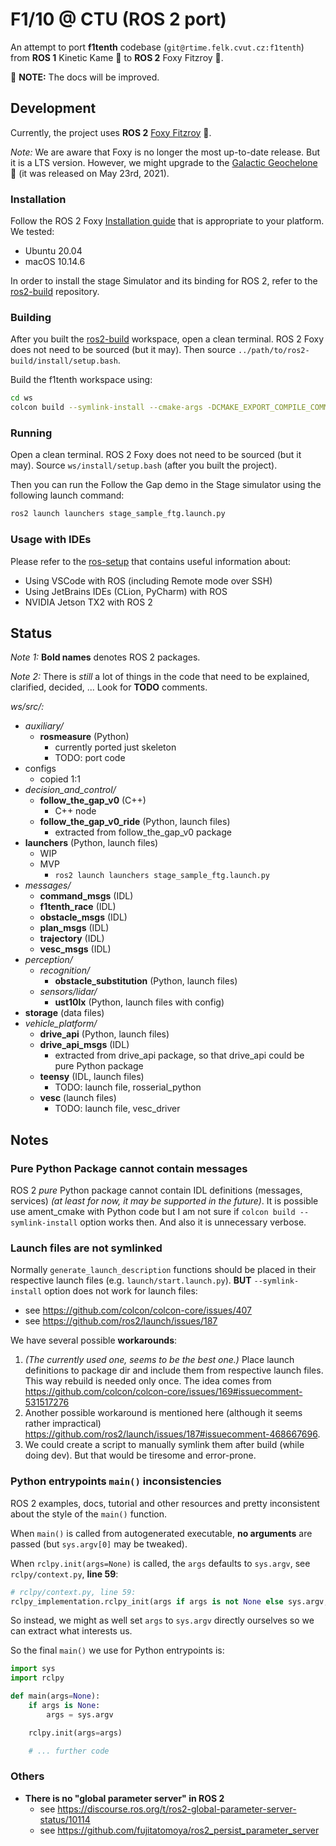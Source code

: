 # F1/10 @ CTU (ROS 2 port)

An attempt to port **f1tenth** codebase (`git@rtime.felk.cvut.cz:f1tenth`)
from **ROS 1** Kinetic Kame 🐢 to **ROS 2** Foxy Fitzroy 🦊.

🚧 **NOTE:** The docs will be improved.


## Development

Currently, the project uses **ROS 2** [Foxy Fitzroy](https://docs.ros.org/en/foxy/index.html) 🦊.

_Note:_ We are aware that Foxy is no longer the most up-to-date release. But it is a LTS version.
However, we might upgrade to the [Galactic Geochelone](https://docs.ros.org/en/galactic/index.html) 🌌
(it was released on May 23rd, 2021).


### Installation

Follow the ROS 2 Foxy [Installation guide](https://docs.ros.org/en/foxy/Installation.html) that is appropriate to your platform.
We tested:
* Ubuntu 20.04
* macOS 10.14.6

In order to install the stage Simulator and its binding for ROS 2, refer to
the [ros2-build](https://github.com/pokusew/ros2-build) repository.


### Building

After you built the [ros2-build](https://github.com/pokusew/ros2-build) workspace,
open a clean terminal. ROS 2 Foxy does not need to be sourced (but it may).
Then source `../path/to/ros2-build/install/setup.bash`.

Build the f1tenth workspace using:
```bash
cd ws
colcon build --symlink-install --cmake-args -DCMAKE_EXPORT_COMPILE_COMMANDS=1
```


### Running

Open a clean terminal. ROS 2 Foxy does not need to be sourced (but it may).
Source `ws/install/setup.bash` (after you built the project).

Then you can run the Follow the Gap demo in the Stage simulator using the following launch command:
```bash
ros2 launch launchers stage_sample_ftg.launch.py
```


### Usage with IDEs

Please refer to the [ros-setup](https://github.com/pokusew/ros-setup) that contains useful information
about:
* Using VSCode with ROS (including Remote mode over SSH)
* Using JetBrains IDEs (CLion, PyCharm) with ROS
* NVIDIA Jetson TX2 with ROS 2


## Status

_Note 1:_ **Bold names** denotes ROS 2 packages.

_Note 2:_ There is _still_ a lot of things in the code
that need to be explained, clarified, decided, ...
Look for **TODO** comments.

_ws/src/:_
* _auxiliary/_
    * **rosmeasure** (Python)
        * currently ported just skeleton
        * TODO: port code
* configs
    * copied 1:1
* _decision_and_control/_
    * **follow_the_gap_v0** (C++)
        * C++ node
    * **follow_the_gap_v0_ride** (Python, launch files)
        * extracted from follow_the_gap_v0 package
* **launchers** (Python, launch files)
    * WIP
    * MVP
        * `ros2 launch launchers stage_sample_ftg.launch.py`
* _messages/_
    * **command_msgs** (IDL)
    * **f1tenth_race** (IDL)
    * **obstacle_msgs** (IDL)
    * **plan_msgs** (IDL)
    * **trajectory** (IDL)
    * **vesc_msgs** (IDL)
* _perception/_
    * _recognition/_
        * **obstacle_substitution** (Python, launch files)
    * _sensors/lidar/_
        * **ust10lx** (Python, launch files with config)
* **storage** (data files)
* _vehicle_platform/_
    * **drive_api** (Python, launch files)
    * **drive_api_msgs** (IDL)
        * extracted from drive_api package,
          so that drive_api could be pure Python package
    * **teensy** (IDL, launch files)
        * TODO: launch file, rosserial_python
    * **vesc** (launch files)
        * TODO: launch file, vesc_driver


## Notes


### Pure Python Package cannot contain messages

ROS 2 _pure_ Python package cannot contain IDL definitions (messages, services)
_(at least for now, it may be supported in the future)_.
It is possible use ament_cmake with Python code but I am not sure
if `colcon build --symlink-install` option works then.
And also it is unnecessary verbose.  


### Launch files are not symlinked

Normally `generate_launch_description` functions should be placed
in their respective launch files (e.g. `launch/start.launch.py`).
**BUT** `--symlink-install` option does not work for launch files:
* see https://github.com/colcon/colcon-core/issues/407
* see https://github.com/ros2/launch/issues/187

We have several possible **workarounds**:
1. _(The currently used one, seems to be the best one.)_ Place launch definitions to package dir and include them
    from respective launch files. This way rebuild is needed only once. 
    The idea comes from https://github.com/colcon/colcon-core/issues/169#issuecomment-531517276
2. Another possible workaround is mentioned here (although it seems rather impractical) https://github.com/ros2/launch/issues/187#issuecomment-468667696.
3. We could create a script to manually symlink them after build (while doing dev). But that would be tiresome and error-prone.


### Python entrypoints `main()` inconsistencies

ROS 2 examples, docs, tutorial and other resources and pretty inconsistent about the style of the `main()` function.

When `main()` is called from autogenerated executable, **no arguments** are passed
(but `sys.argv[0]` may be tweaked).

When `rclpy.init(args=None)` is called, the `args` defaults to
`sys.argv`, see `rclpy/context.py`, **line 59**:
```python
# rclpy/context.py, line 59:
rclpy_implementation.rclpy_init(args if args is not None else sys.argv, capsule)
```

So instead, we might as well set `args` to `sys.argv` directly ourselves
so we can extract what interests us.

So the final `main()` we use for Python entrypoints is:
```python
import sys
import rclpy

def main(args=None):
    if args is None:
        args = sys.argv

    rclpy.init(args=args)

    # ... further code
```


### Others

* **There is no "global parameter server" in ROS 2**
    * see https://discourse.ros.org/t/ros2-global-parameter-server-status/10114
    * see https://github.com/fujitatomoya/ros2_persist_parameter_server
